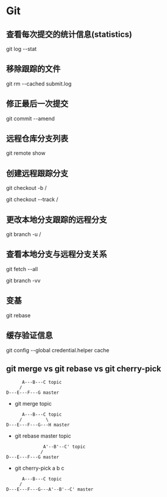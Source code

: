 # Git

## 查看每次提交的统计信息(statistics)
git log --stat

## 移除跟踪的文件
git rm --cached submit.log

## 修正最后一次提交
git commit --amend

## 远程仓库分支列表
git remote show <remote>

## 创建远程跟踪分支
git checkout -b <branch> <remote>/<branch>

git checkout --track <remote>/<branch>

## 更改本地分支跟踪的远程分支
git branch -u <remote>/<branch>

## 查看本地分支与远程分支关系
git fetch --all

git branch -vv

## 变基
git rebase <branch>
  
## 缓存验证信息
git config --global credential.helper cache

## git merge vs git rebase vs git cherry-pick
```
      A---B---C topic
     /
D---E---F---G master
```
- git merge topic 
```
      A---B---C topic
     /         \  
D---E---F---G---H master
```
- git rebase master topic
```
              A'--B'--C' topic
             /
D---E---F---G master
```
- git cherry-pick a b c
```
      A---B---C topic
     /
D---E---F---G---A'--B'--C' master
```